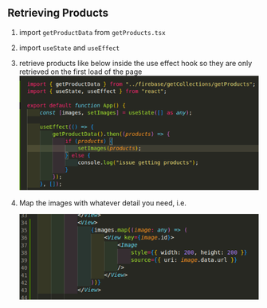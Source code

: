 ## Retrieving Products

1. import `getProductData` from `getProducts.tsx`
2. import `useState` and `useEffect`
3. retrieve products like below inside the use effect hook so they are only retrieved on the first load of the page
   ![Alt text](images/image.png)

4. Map the images with whatever detail you need, i.e.

    ![Alt text](images/image-1.png)
